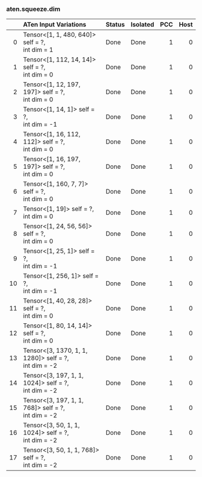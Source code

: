 ### aten.squeeze.dim
|    | ATen Input Variations                                   | Status   | Isolated   |   PCC |   Host |
|---:|:--------------------------------------------------------|:---------|:-----------|------:|-------:|
|  0 | Tensor<[1, 1, 480, 640]> self = ?,<br>int dim = 1       | Done     | Done       |     1 |      0 |
|  1 | Tensor<[1, 112, 14, 14]> self = ?,<br>int dim = 0       | Done     | Done       |     1 |      0 |
|  2 | Tensor<[1, 12, 197, 197]> self = ?,<br>int dim = 0      | Done     | Done       |     1 |      0 |
|  3 | Tensor<[1, 14, 1]> self = ?,<br>int dim = -1            | Done     | Done       |     1 |      0 |
|  4 | Tensor<[1, 16, 112, 112]> self = ?,<br>int dim = 0      | Done     | Done       |     1 |      0 |
|  5 | Tensor<[1, 16, 197, 197]> self = ?,<br>int dim = 0      | Done     | Done       |     1 |      0 |
|  6 | Tensor<[1, 160, 7, 7]> self = ?,<br>int dim = 0         | Done     | Done       |     1 |      0 |
|  7 | Tensor<[1, 19]> self = ?,<br>int dim = 0                | Done     | Done       |     1 |      0 |
|  8 | Tensor<[1, 24, 56, 56]> self = ?,<br>int dim = 0        | Done     | Done       |     1 |      0 |
|  9 | Tensor<[1, 25, 1]> self = ?,<br>int dim = -1            | Done     | Done       |     1 |      0 |
| 10 | Tensor<[1, 256, 1]> self = ?,<br>int dim = -1           | Done     | Done       |     1 |      0 |
| 11 | Tensor<[1, 40, 28, 28]> self = ?,<br>int dim = 0        | Done     | Done       |     1 |      0 |
| 12 | Tensor<[1, 80, 14, 14]> self = ?,<br>int dim = 0        | Done     | Done       |     1 |      0 |
| 13 | Tensor<[3, 1370, 1, 1, 1280]> self = ?,<br>int dim = -2 | Done     | Done       |     1 |      0 |
| 14 | Tensor<[3, 197, 1, 1, 1024]> self = ?,<br>int dim = -2  | Done     | Done       |     1 |      0 |
| 15 | Tensor<[3, 197, 1, 1, 768]> self = ?,<br>int dim = -2   | Done     | Done       |     1 |      0 |
| 16 | Tensor<[3, 50, 1, 1, 1024]> self = ?,<br>int dim = -2   | Done     | Done       |     1 |      0 |
| 17 | Tensor<[3, 50, 1, 1, 768]> self = ?,<br>int dim = -2    | Done     | Done       |     1 |      0 |

